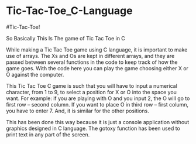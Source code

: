 # Tic-Tac-Toe_C-Language
#Tic-Tac-Toe!

So Basically This Is The game of Tic Tac Toe in C

While making a Tic Tac Toe game using C language, it is important to make use of arrays. The Xs and Os are kept in different arrays, and they are passed between several functions in the code to keep track of how the game goes. With the code here you can play the game choosing either X or O against the computer.

This Tic Tac Toe C game is such that you will have to input a numerical character, from 1 to 9, to select a position for X or O into the space you want. For example: if you are playing with O and you input 2, the O will go to first row – second column. If you want to place O in third row – first column, you have to enter 7. And, it is similar for the other positions.

This has been done this way because it is just a console application without graphics designed in C language. The gotoxy function has been used to print text in any part of the screen.


